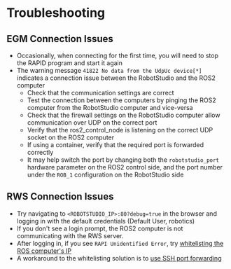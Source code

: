 # Troubleshooting

## EGM Connection Issues
 - Occasionally, when connecting for the first time, you will need to stop the RAPID program and start it again
 - The warning message `41822 No data from the UdpUc device[*]` indicates a connection issue between the RobotStudio and the ROS2 computer
    - Check that the communication settings are correct
    - Test the connection between the computers by pinging the ROS2 computer from the RobotStudio computer and vice-versa
    - Check that the firewall settings on the RobotStudio computer allow communication over UDP on the correct port
    - Verify that the ros2_control_node is listening on the correct UDP socket on the ROS2 computer
    - If using a container, verify that the required port is forwarded correctly
    - It may help switch the port by changing both the `robotstudio_port` hardware parameter on the ROS2 control side, and the port number under the `ROB_1` configuration on the RobotStudio side

## RWS Connection Issues
 - Try navigating to `<ROBOTSTUDIO_IP>:80?debug=true` in the browser and logging in with the default credentials (Default User, robotics)
 - If you don't see a login prompt, the ROS2 computer is not communicating with the RWS server.
 - After logging in, if you see `RAPI Unidentified Error`, try [whitelisting the ROS computer's IP](./NetworkingConfiguration.md#adding-the-local-computer-to-the-virtual-controller-whitelist)
 - A workaround to the whitelisting solution is to [use SSH port forwarding](./NetworkingConfiguration.md#configuring-ssh-port-forwarding)